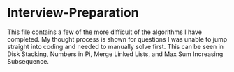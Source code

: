 # Interview-Preparation
This file contains a few of the more difficult of the algorithms I have completed. My thought process is shown for questions I was unable to jump straight into coding and needed to manually solve first. This can be seen in Disk Stacking, Numbers in Pi, Merge Linked Lists, and Max Sum Increasing Subsequence.
